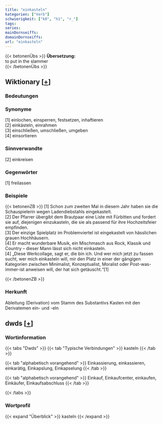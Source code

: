 ```yaml
---
title: "einkasteln"
kategorien: ["Verb"]
schwierigkeit: ["k0", "h1", "r_"]
tags:
series:
mainDornseiffs:
domainDornseiffs:
url: "einkasteln"
---
```


{{< betonenÜbs >}}
**Übersetzung:**  
to put in the slammer  
{{< /betonenÜbs >}}

## Wiktionary [[+](https://de.wiktionary.org/wiki/einkasteln)]

### Bedeutungen

### Synonyme
[1] einlochen, einsperren, festsetzen, inhaftieren  
[2] einkästeln, einrahmen  
[3] einschließen, umschließen, umgeben  
[4] einsortieren  

### Sinnverwandte
[2] einkreisen  

### Gegenwörter
[1] freilassen  

### Beispiele
{{< betonenZB >}}
[1] Schon zum zweiten Mal in diesem Jahr haben sie die Schauspielerin wegen Ladendiebstahls eingekastelt.  
[2] Der Pfarrer übergibt dem Brautpaar eine Liste mit Fürbitten und fordert sie auf, diejenigen einzukasteln, die sie als passend für ihre Hochzeitsfeier empfinden.  
[3] Der einzige Spielplatz im Problemviertel ist eingekastelt von hässlichen grauen Hochhäusern.  
[4] Er macht wunderbare Musik, ein Mischmasch aus Rock, Klassik und Country – dieser Mann lässt sich nicht einkasteln.  
[4] „Diese Werkcollage, sagt er, die bin ich. Und wer mich jetzt zu fassen sucht, wer mich einkasteln will, mir den Platz in einer der gängigen Kategorien zwischen Minimalist, Konzeptualist, Moralist oder Post-was-immer-ist anweisen will, der hat sich getäuscht.“[1]  

{{< /betonenZB >}}
### Herkunft
Ableitung (Derivation) vom Stamm des Substantivs Kasten  mit den Derivatemen ein- und -eln  



## dwds [[+](https://www.dwds.de/wb/einkasteln)]

### Wortinformation
{{< tabs "Dwds" >}}
{{< tab "Typische Verbindungen" >}}
kasteln
{{< /tab >}}

{{< tab "alphabetisch vorangehend" >}}
Einkassierung, einkassieren, einkarätig, Einkapslung, Einkapselung
{{< /tab >}}

{{< tab "alphabetisch vorangehend" >}}
Einkauf, Einkaufcenter, einkaufen, Einkäufer, Einkaufsabschluss
{{< /tab >}}

{{< /tabs >}}

### Wortprofil
{{< expand "Überblick" >}} kasteln {{< /expand >}}

